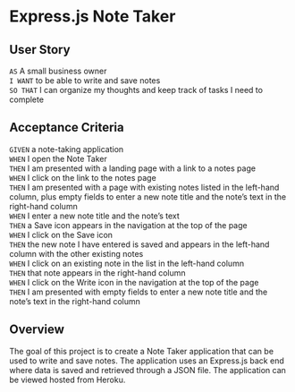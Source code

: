 # Express.js Note Taker

## User Story
`AS` A small business owner <br>
`I WANT` to be able to write and save notes <br>
`SO THAT` I can organize my thoughts and keep track of tasks I need to complete <br>

## Acceptance Criteria
`GIVEN` a note-taking application <br>
`WHEN` I open the Note Taker <br>
`THEN` I am presented with a landing page with a link to a notes page <br>
`WHEN` I click on the link to the notes page <br>
`THEN` I am presented with a page with existing notes listed in the left-hand column, plus empty fields to enter a new note title and the note’s text in the right-hand column <br>
`WHEN` I enter a new note title and the note’s text <br>
`THEN` a Save icon appears in the navigation at the top of the page <br>
`WHEN` I click on the Save icon <br>
`THEN` the new note I have entered is saved and appears in the left-hand column with the other existing notes <br>
`WHEN` I click on an existing note in the list in the left-hand column <br>
`THEN` that note appears in the right-hand column <br>
`WHEN` I click on the Write icon in the navigation at the top of the page <br>
`THEN` I am presented with empty fields to enter a new note title and the note’s text in the right-hand column <br>

## Overview
The goal of this project is to create a Note Taker application that can be used to write and save notes. The application uses an Express.js back end where data is saved and retrieved through a JSON file. The application can be viewed hosted from Heroku. 

